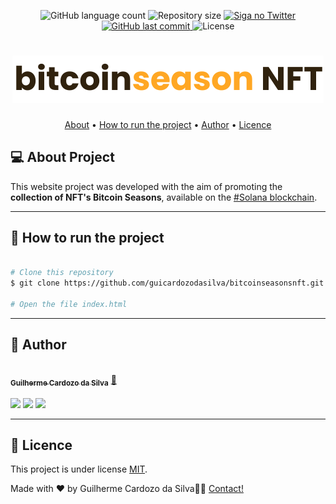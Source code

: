 
<p align="center">
  <img alt="GitHub language count" src="https://img.shields.io/github/languages/count/guicardozodasilva/bitcoinseasonsnft">

  <img alt="Repository size" src="https://img.shields.io/github/repo-size/guicardozodasilva/bitcoinseasonsnft">

  <a href="https://twitter.com/guicardozodev">
    <img alt="Siga no Twitter" src="https://img.shields.io/twitter/url?style=social&url=https%3A%2F%2Ftwitter.com%2Fguicardozodev">
  </a>
  
  <a href="https://github.com/tgmarinho/README-ecoleta/commits/master">
    <img alt="GitHub last commit" src="https://img.shields.io/github/last-commit/guicardozodasilva/bitcoinseasonsnft">
  </a>
    
   <img alt="License" src="https://img.shields.io/github/license/guicardozodasilva/bitcoinseasonsnft">  
 
</p>
<h1 align="center">
    <img alt="BitcoinSeasonsNFT" title="#BitcoinSeasonsNFT" src="./assets/images/logo-github.png" />
</h1>

<p align="center">
 <a href="#-about-project">About</a> •
 <a href="#-how-to-run-the-project">How to run the project</a> • 
 <a href="#-author">Author</a> • 
 <a href="#-licence">Licence</a>
</p>


## 💻 About Project 

This website project was developed with the aim of promoting the **collection of NFT's Bitcoin Seasons**, available on the [#Solana blockchain](https://solsea.io/collection/6222d3f1504cf93dec2062f5).

---

## 🚀 How to run the project

```bash

# Clone this repository
$ git clone https://github.com/guicardozodasilva/bitcoinseasonsnft.git

# Open the file index.html

```

---

## 🦸 Author

<a href="#">
 <img style="border-radius: 50%;" src="https://uploaddeimagens.com.br/images/003/779/248/full/Guilherme_Cardozo_da_Silva.png?1647552357" width="100px;" alt=""/>
 <br />
 <sub><b>Guilherme Cardozo da Silva</b></sub></a> <a href="#" title="Rocketseat">🚀</a>
 <br />
 <br>

<div> 
  <a href="https://www.instagram.com/guicardozodasilva" target="_blank"><img src="https://img.shields.io/badge/-Instagram-%23E4405F?style=for-the-badge&logo=instagram&logoColor=white" target="_blank"></a>
  <a href = "mailto:guicardozodasilva@gmail.com"><img src="https://img.shields.io/badge/-Gmail-%23333?style=for-the-badge&logo=gmail&logoColor=white" target="_blank"></a>
  <a href="https://www.linkedin.com/in/guicardozodasilva/" target="_blank"><img src="https://img.shields.io/badge/-LinkedIn-%230077B5?style=for-the-badge&logo=linkedin&logoColor=white" target="_blank"></a>  

---

## 📝 Licence

This project is under license [MIT](./LICENSE).

Made with ❤️ by Guilherme Cardozo da Silva👋🏽 [Contact!](https://www.linkedin.com/in/guicardozodasilva/)
